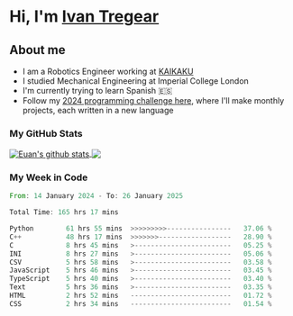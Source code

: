# Hi, I'm [Ivan Tregear](https://www.linkedin.com/in/ivantregear/)

## About me

* I am a Robotics Engineer working at [KAIKAKU](https://github.com/KAIKAKU-AI)
* I studied Mechanical Engineering at Imperial College London
* I'm currently trying to learn Spanish :es:
* Follow my [2024 programming challenge here](https://github.com/ITregear?tab=repositories), where I'll make monthly projects, each written in a new language


### My GitHub Stats

<a href="#my-github-stats">
  <img align="center" src="https://github-readme-stats.vercel.app/api?username=itregear&count_private=true&show_icons=true&include_all_commits=true&theme=material-palenight" alt="Euan's github stats" />
</a>

<a href="#my-github-stats">
  <img align="center" src="https://github-readme-stats.vercel.app/api/top-langs/?username=itregear&layout=compact&theme=material-palenight" />
</a>

### My Week in Code
<!--START_SECTION:waka-->

```rust
From: 14 January 2024 - To: 26 January 2025

Total Time: 165 hrs 17 mins

Python        61 hrs 55 mins  >>>>>>>>>----------------   37.06 %
C++           48 hrs 17 mins  >>>>>>>------------------   28.90 %
C             8 hrs 45 mins   >------------------------   05.25 %
INI           8 hrs 27 mins   >------------------------   05.06 %
CSV           5 hrs 58 mins   >------------------------   03.58 %
JavaScript    5 hrs 46 mins   >------------------------   03.45 %
TypeScript    5 hrs 40 mins   >------------------------   03.40 %
Text          5 hrs 36 mins   >------------------------   03.35 %
HTML          2 hrs 52 mins   -------------------------   01.72 %
CSS           2 hrs 34 mins   -------------------------   01.54 %
```

<!--END_SECTION:waka-->

